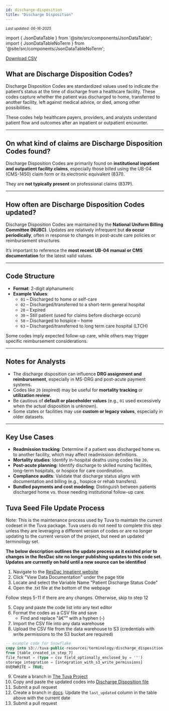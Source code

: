 ```yaml
---
id: discharge-disposition
title: "Discharge Disposition"
---
```

<div style={{ marginTop: "-2rem", marginBottom: "1.5rem" }}>
  <small><em>Last updated: 06-16-2025</em></small>
</div>

import { JsonDataTable } from '@site/src/components/JsonDataTable';
import { JsonDataTableNoTerm } from '@site/src/components/JsonDataTableNoTerm';

<JsonDataTableNoTerm  jsonPath="nodes.seed\.the_tuva_project\.terminology__discharge_disposition.columns" />

<a href="https://tuva-public-resources.s3.amazonaws.com/versioned_terminology/latest/discharge_disposition.csv_0_0_0.csv.gz">Download CSV</a>

## What are Discharge Disposition Codes?

Discharge Disposition Codes are standardized values used to indicate the patient’s status at the time of discharge from a healthcare facility. These codes capture whether the patient was discharged to home, transferred to another facility, left against medical advice, or died, among other possibilities.

These codes help healthcare payers, providers, and analysts understand patient flow and outcomes after an inpatient or outpatient encounter.

---

## On what kind of claims are Discharge Disposition Codes found?

Discharge Disposition Codes are primarily found on **institutional inpatient and outpatient facility claims**, especially those billed using the UB-04 (CMS-1450) claim form or its electronic equivalent (837I).

They are **not typically present** on professional claims (837P).

---

## How often are Discharge Disposition Codes updated?

Discharge Disposition Codes are maintained by the **National Uniform Billing Committee (NUBC)**. Updates are relatively infrequent but **do occur periodically**, often in response to changes in post-acute care policies or reimbursement structures. 

It’s important to reference the **most recent UB-04 manual or CMS documentation** for the latest valid values.

---

## Code Structure

- **Format**: 2-digit alphanumeric
- **Example Values**:
  - `01` – Discharged to home or self-care
  - `02` – Discharged/transferred to a short-term general hospital
  - `20` – Expired
  - `30` – Still patient (used for claims before discharge occurs)
  - `50` – Discharged to hospice – home
  - `63` – Discharged/transferred to long term care hospital (LTCH)

Some codes imply expected follow-up care, while others may trigger specific reimbursement considerations.

---

## Notes for Analysts

- The discharge disposition can influence **DRG assignment and reimbursement**, especially in MS-DRG and post-acute payment systems.
- Codes like `20` (expired) may be useful for **mortality tracking** or **utilization review**.
- Be cautious of **default or placeholder values** (e.g., `01` used excessively when the actual disposition is unknown).
- Some states or facilities may use **custom or legacy values**, especially in older datasets.

---

## Key Use Cases

- **Readmission tracking**: Determine if a patient was discharged home vs. to another facility, which may affect readmission definitions.
- **Mortality studies**: Identify in-hospital deaths using codes like `20`.
- **Post-acute planning**: Identify discharge to skilled nursing facilities, long-term hospitals, or hospice for care coordination.
- **Compliance audits**: Validate that discharge status aligns with documentation and billing (e.g., hospice or rehab transfers).
- **Bundled payments and cost modeling**: Distinguish between patients discharged home vs. those needing institutional follow-up care.



## Tuva Seed File Update Process

Note: This is the maintenance process used by Tuva to maintain the current codeset in the Tuva package. Tuva users do not need to complete this step unless they are leveraging a different version of codes or are no longer updating to the current version of the project, but need an updated terminology set. 

**The below description outlines the update process as it existed prior to changes in the ResDac site no longer publishing updates to this code set. Updates are currently on hold until a new source can be identified**

1. Navigate to the [ResDac Inpatient website](https://resdac.org/cms-data/files/ip-ffs)
2. Click "View Data Documentation" under the page title
3. Locate and select the Variable Name "Patient Discharge Status Code"
4. Open the .txt file at the bottom of the webpage

Follow steps 5-11 if there are any changes.  Otherwise, skip to step 12

5. Copy and paste the code list into any text editor
6. Format the codes as a CSV file and save
   - Find and replace "â€”" with a hyphen (-)
7. Import the CSV file into any data warehouse
8. Upload the CSV file from the data warehouse to S3 (credentials with write permissions to the S3 bucket are required)
```sql
-- example code for Snowflake
copy into s3://tuva-public-resources/terminology/discharge_disposition.csv
from [table_created_in_step_7]
file_format = (type = csv field_optionally_enclosed_by = '"')
storage_integration = [integration_with_s3_write_permissions]
OVERWRITE = TRUE;
```
9. Create a branch in [The Tuva Project](https://github.com/tuva-health/tuva)
10. Copy and paste the updated codes into [Discharge Disposition file](https://github.com/tuva-health/tuva/blob/main/seeds/terminology/terminology__discharge_disposition.csv)
11. Submit a pull request
12. Create a branch in [docs](https://github.com/tuva-health/docs).  Update the `last_updated` column in the table above with the current date
13. Submit a pull request

